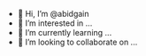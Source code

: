 - 👋 Hi, I’m @abidgain
- 👀 I’m interested in ...
- 🌱 I’m currently learning ...
- 💞️ I’m looking to collaborate on ...

<!---
abidgain/abidgain is a ✨ special ✨ repository because its `README.md` (this file) appears on your GitHub profile.
You can click the Preview link to take a look at your changes.
--->
